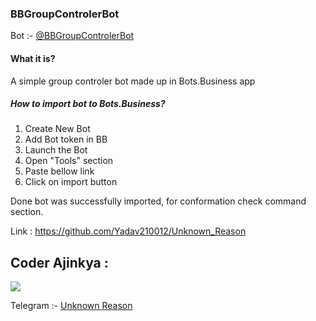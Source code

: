 ### BBGroupControlerBot
Bot :- [@BBGroupControlerBot](https://t.me/BBGroupControlerBot)

#### What it is?
A simple group controler bot made up in Bots.Business app

##### How to import bot to Bots.Business? 
1. Create New Bot
2. Add Bot token in BB
3. Launch the Bot
4. Open "Tools" section
5. Paste bellow link
6. Click on import button

Done bot was successfully imported, for conformation check command section.

Link : https://github.com/Yadav210012/Unknown_Reason

## Coder Ajinkya :

![](https://www.linkpicture.com/q/IMG_20230222_215854_340.jpg)

Telegram :- [Unknown Reason](https://t.me/Unknown_Reason)
